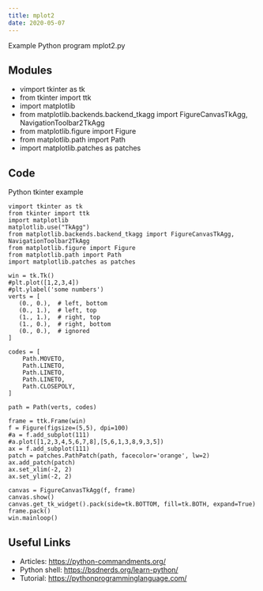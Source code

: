```yaml
---
title: mplot2
date: 2020-05-07
---
```

Example Python program mplot2.py

## Modules

* vimport tkinter as tk 
* from tkinter import ttk
* import matplotlib
* from matplotlib.backends.backend_tkagg import FigureCanvasTkAgg, NavigationToolbar2TkAgg
* from matplotlib.figure import Figure
* from matplotlib.path import Path
* import matplotlib.patches as patches

## Code

Python tkinter example

    vimport tkinter as tk 
    from tkinter import ttk
    import matplotlib
    matplotlib.use("TkAgg")
    from matplotlib.backends.backend_tkagg import FigureCanvasTkAgg, NavigationToolbar2TkAgg
    from matplotlib.figure import Figure
    from matplotlib.path import Path
    import matplotlib.patches as patches
    
    win = tk.Tk()
    #plt.plot([1,2,3,4])
    #plt.ylabel('some numbers')
    verts = [
       (0., 0.),  # left, bottom
       (0., 1.),  # left, top
       (1., 1.),  # right, top
       (1., 0.),  # right, bottom
       (0., 0.),  # ignored
    ]
    
    codes = [
        Path.MOVETO,
        Path.LINETO,
        Path.LINETO,
        Path.LINETO,
        Path.CLOSEPOLY,
    ]
    
    path = Path(verts, codes)
    
    frame = ttk.Frame(win)
    f = Figure(figsize=(5,5), dpi=100)
    #a = f.add_subplot(111)
    #a.plot([1,2,3,4,5,6,7,8],[5,6,1,3,8,9,3,5])
    ax = f.add_subplot(111)
    patch = patches.PathPatch(path, facecolor='orange', lw=2)
    ax.add_patch(patch)
    ax.set_xlim(-2, 2)
    ax.set_ylim(-2, 2)
    
    canvas = FigureCanvasTkAgg(f, frame)
    canvas.show()
    canvas.get_tk_widget().pack(side=tk.BOTTOM, fill=tk.BOTH, expand=True)
    frame.pack()
    win.mainloop()

## Useful Links

- Articles: https://python-commandments.org/
- Python shell: https://bsdnerds.org/learn-python/
- Tutorial: https://pythonprogramminglanguage.com/
